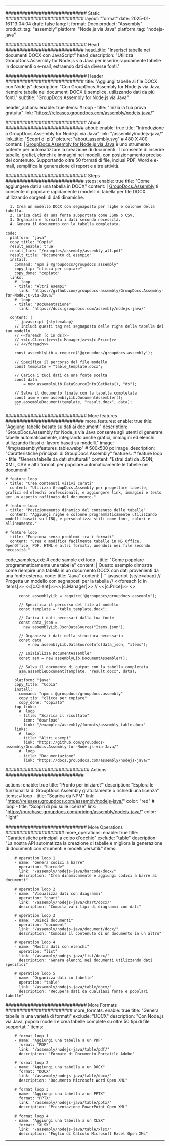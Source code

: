 



---
############################# Static ############################
layout: "format"
date:  2025-01-16T13:04:04
draft: false
lang: it
format: Docx
product: "Assembly"
product_tag: "assembly"
platform: "Node.js via Java"
platform_tag: "nodejs-java"

############################# Head ############################
head_title: "Inserisci tabelle nei documenti DOCX con JavaScript"
head_description: "Utilizza GroupDocs.Assembly for Node.js via Java per inserire rapidamente tabelle in documenti o e-mail, estraendo dati da diverse fonti."

############################# Header ############################
title: "Aggiungi tabelle ai file DOCX con Node.js" 
description: "Con GroupDocs.Assembly for Node.js via Java, riempire tabelle nei documenti DOCX è semplice, utilizzando dati da più fonti."
subtitle: "GroupDocs.Assembly for Node.js via Java" 

header_actions:
  enable: true
  items:
    #  loop
    - title: "Inizia la tua prova gratuita"
      link: "https://releases.groupdocs.com/assembly/nodejs-java/"
      
############################# About ############################
about:
    enable: true
    title: "Introduzione a GroupDocs.Assembly for Node.js via Java"
    link: "/assembly/nodejs-java/"
    link_title: "Scopri di più"
    picture: "about_assembly.svg" # 480 X 400
    content: |
       [GroupDocs.Assembly for Node.js via Java](/assembly/nodejs-java/) è uno strumento potente per automatizzare la creazione di documenti. Ti consente di inserire tabelle, grafici, elenchi e immagini nei modelli, con posizionamento preciso del contenuto. Supportando oltre 50 formati di file, inclusi PDF, Word e e-mail, semplifica la generazione di report e altre attività.

############################# Steps ############################
steps:
    enable: true
    title: "Come aggiungere dati a una tabella in DOCX"
    content: |
      [GroupDocs.Assembly](/assembly/nodejs-java/) ti consente di popolare rapidamente i modelli di tabella per file DOCX utilizzando sorgenti di dati dinamiche.
      
      1. Crea un modello DOCX con segnaposto per righe e colonne della tabella.
      2. Carica dati da una fonte supportata come JSON o CSV.
      3. Organizza e formatta i dati secondo necessità.
      4. Genera il documento con la tabella completata.
   
    code:
      platform: "java"
      copy_title: "Copia"
      result_enable: true
      result_link: "/examples/assembly/assembly_all.pdf"
      result_title: "Documento di esempio"
      install:
        command: "npm i @groupdocs/groupdocs.assembly"
        copy_tip: "clicca per copiare"
        copy_done: "copiato"
      links:
        #  loop
        - title: "Altri esempi"
          link: "https://github.com/groupdocs-assembly/GroupDocs.Assembly-for-Node.js-via-Java/"
        #  loop
        - title: "Documentazione"
          link: "https://docs.groupdocs.com/assembly/nodejs-java/"
          
      content: |
        ```javascript {style=abap}
        // Includi questi tag nei segnaposto delle righe della tabella del tuo modello
        // <<foreach [c in ds]>>
        // <<[c.Client]>><<[c.Manager]>><<[c.Price]>>
        // <</foreach>>
    
        const assemblyLib = require('@groupdocs/groupdocs.assembly');

        // Specifica il percorso del file modello
        const template = "table_template.docx";

        // Carica i tuoi dati da una fonte scelta
        const data 
            = new assemblyLib.DataSourceInfo(GetData(), "ds");

        // Salva il documento finale con la tabella completata
        const asm = new assemblyLib.DocumentAssembler();
        asm.assembleDocument(template, "result.docx", data);
        ```           

############################# More features ############################
more_features:
  enable: true
  title: "Aggiungi tabelle basate su dati ai documenti"
  description: "GroupDocs.Assembly for Node.js via Java consente agli utenti di generare tabelle automaticamente, integrando anche grafici, immagini ed elenchi utilizzando flussi di lavoro basati su modelli."
  image: "/img/assembly/features_table.webp" # 500x500 px
  image_description: "Caratteristiche principali di GroupDocs.Assembly"
  features:
    # feature loop
    - title: "Genera tabelle da dati strutturati"
      content: "Estrai dati da JSON, XML, CSV e altri formati per popolare automaticamente le tabelle nei documenti."

    # feature loop
    - title: "Crea contenuti visivi curati"
      content: "Utilizza GroupDocs.Assembly per progettare tabelle, grafici ed elenchi professionali, e aggiungere link, immagini e testo per un aspetto raffinato del documento."

    # feature loop
    - title: "Posizionamento dinamico del contenuto delle tabelle"
      content: "Aggiungi righe e colonne programmaticamente utilizzando modelli basati su LINQ, e personalizza stili come font, colori e allineamento."

    # feature loop
    - title: "Funziona senza problemi tra i formati"
      content: "Crea o modifica facilmente tabelle in MS Office, OpenOffice, PDF, HTML e altri formati, unendoli nei file secondo necessità."
      
  code_samples_ext:
    # code sample ext loop
    - title: "Come popolare programmaticamente una tabella"
      content: |
        Questo esempio dimostra come riempire una tabella in un documento DOCX con dati provenienti da una fonte esterna.
      code:
        title: "Java"
        content: |
          ```javascript {style=abap}
          // Progetta un modello con segnaposti per la tabella
          // <<foreach [c in items]>> <<[c.Client]>><<[c.Manager]>>
          //  <<[c.Price]>> <</foreach>>
          
          const assemblyLib = require('@groupdocs/groupdocs.assembly');

          // Specifica il percorso del file al modello
          const template = "table_template.docx";

          // Carica i dati necessari dalla tua fonte
          const data_json = 
            new assemblyLib.JsonDataSource("Items.json");

          // Organizza i dati nella struttura necessaria
          const data 
              = new assemblyLib.DataSourceInfo(data_json, "items");

          // Inizializza DocumentAssembler
          const asm = new assemblyLib.DocumentAssembler();

          // Salva il documento di output con la tabella completata
          asm.assembleDocument(template, "result.docx", data);
          ```
        platform: "java"
        copy_title: "Copia"
        install:
          command: "npm i @groupdocs/groupdocs.assembly"
          copy_tip: "clicca per copiare"
          copy_done: "copiato"
        top_links:
          #  loop
          - title: "Scarica il risultato"
            icon: "download"
            link: "/examples/assembly/formats/assembly_table.docx"
        links:
          #  loop
          - title: "Altri esempi"
            link: "https://github.com/groupdocs-assembly/GroupDocs.Assembly-for-Node.js-via-Java/"
          #  loop
          - title: "Documentazione"
            link: "https://docs.groupdocs.com/assembly/nodejs-java/"
            

            


############################## Actions ############################

actions:
  enable: true
  title: "Pronto per iniziare?"
  description: "Esplora le funzionalità di GroupDocs.Assembly gratuitamente o richiedi una licenza"
  items:
    #  loop
    - title: "Scarica da NPM"
      link: "https://releases.groupdocs.com/assembly/nodejs-java/"
      color: "red"
        #  loop
    - title: "Scopri di più sulle licenze"
      link: "https://purchase.groupdocs.com/pricing/assembly/nodejs-java/"
      color: "light"


############################# More Operations #####################
more_operations:
    enable: true
    title: "Caratteristiche principali a colpo d'occhio"
    exclude: "table"
    description: "La nostra API automatizza la creazione di tabelle e migliora la generazione di documenti con strumenti e modelli versatili."
    items: 
          
        # operation loop 1
        - name: "Genera codici a barre"
          operation: "barcode"
          link: "/assembly/nodejs-java/barcode/docx/"
          description: "Crea dinamicamente e aggiungi codici a barre ai documenti"

        # operation loop 2
        - name: "Visualizza dati con diagrammi"
          operation: "chart"
          link: "/assembly/nodejs-java/chart/docx/"
          description: "Compila vari tipi di diagrammi con dati"

        # operation loop 3
        - name: "Unisci documenti"
          operation: "document"
          link: "/assembly/nodejs-java/document/docx/"
          description: "Combina il contenuto di un documento in un altro"

        # operation loop 4
        - name: "Mostra dati con elenchi"
          operation: "list"
          link: "/assembly/nodejs-java/list/docx/"
          description: "Genera elenchi nei documenti utilizzando dati specifici"

        # operation loop 5
        - name: "Organizza dati in tabelle"
          operation: "table"
          link: "/assembly/nodejs-java/table/docx/"
          description: "Recupera dati da qualsiasi fonte e popolari tabelle"
         
          
############################# More Formats ########################
more_formats:
    enable: true
    title: "Genera tabelle in una varietà di formati"
    exclude: "DOCX"
    description: "Con Node.js via Java, popola modelli e crea tabelle complete su oltre 50 tipi di file supportati."
    items: 
          
        # format loop 1
        - name: "Aggiungi una tabella a un PDF"
          format: "PDF"
          link: "/assembly/nodejs-java/table/pdf/"
          description: "Formato di Documento Portatile Adobe"
          
        # format loop 2
        - name: "Aggiungi una tabella a un DOCX"
          format: "DOCX"
          link: "/assembly/nodejs-java/table/docx/"
          description: "Documento Microsoft Word Open XML"
          
        # format loop 3
        - name: "Aggiungi una tabella a un PPTX"
          format: "PPTX"
          link: "/assembly/nodejs-java/table/pptx/"
          description: "Presentazione PowerPoint Open XML"
          
        # format loop 4
        - name: "Aggiungi una tabella a un XLSX"
          format: "XLSX"
          link: "/assembly/nodejs-java/table/xlsx/"
          description: "Foglio di Calcolo Microsoft Excel Open XML"


          

---